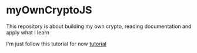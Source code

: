 # myOwnCryptoJS

This repository is about building my own crypto, reading documentation and apply what I learn

I'm just follow this tutorial for now
[tutorial](https://medium.com/@spenserhuang/learn-build-a-javascript-blockchain-part-1-ca61c285821e)
